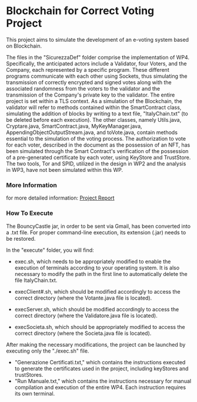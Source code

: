 # Blockchain for Correct Voting Project

This project aims to simulate the development of an e-voting system based on Blockchain.

The files in the "SicurezzaDef" folder comprise the implementation of WP4. Specifically, the anticipated actors include a Validator, four Voters, and the Company, each represented by a specific program. These different programs communicate with each other using Sockets, thus simulating the transmission of correctly encrypted and signed votes along with the associated randomness from the voters to the validator and the transmission of the Company's private key to the validator.
The entire project is set within a TLS context.
As a simulation of the Blockchain, the validator will refer to methods contained within the SmartContract class, simulating the addition of blocks by writing to a text file, "ItalyChain.txt" (to be deleted before each execution).
The other classes, namely Utils.java, Cryptare.java, SmartContract.java, MyKeyManager.java, AppendingObjectOutputStream.java, and toVote.java, contain methods essential to the simulation of the voting process.
The authorization to vote for each voter, described in the document as the possession of an NFT, has been simulated through the Smart Contract's verification of the possession of a pre-generated certificate by each voter, using KeyStore and TrustStore.
The two tools, Tor and SPID, utilized in the design in WP2 and the analysis in WP3, have not been simulated within this WP.

### More Information
for more detailed information: [Project Report](APS_ProjectWork_ConsegnaMidterm_GruppoKryptos.pdf)

### How To Execute

The BouncyCastle jar, in order to be sent via Gmail, has been converted into a .txt file. For proper command-line execution, its extension (.jar) needs to be restored.

In the "execute" folder, you will find:

- exec.sh, which needs to be appropriately modified to enable the execution of terminals according to your operating system. It is also necessary to modify the path in the first line to automatically delete the file ItalyChain.txt.
- execClient#.sh, which should be modified accordingly to access the correct directory (where the Votante.java file is located).
- execServer.sh, which should be modified accordingly to access the correct directory (where the Validatore.java file is located).

- execSocieta.sh, which should be appropriately modified to access the correct directory (where the Societa.java file is located).

After making the necessary modifications, the project can be launched by executing only the "./exec.sh" file.

- "Generazione Certificati.txt," which contains the instructions executed to generate the certificates used in the project, including keyStores and trustStores.
- "Run Manuale.txt," which contains the instructions necessary for manual compilation and execution of the entire WP4. Each instruction requires its own terminal.
